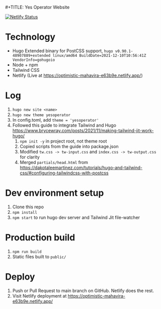 #+TITLE: Yes Operator Website

[![Netlify Status](https://api.netlify.com/api/v1/badges/b3dac31e-a357-4a01-866e-dff861f4fe17/deploy-status)](https://app.netlify.com/sites/frosty-khorana-da68bf/deploys)

# Technology

- Hugo Extended binary for PostCSS support, `hugo v0.90.1-48907889+extended linux/amd64 BuildDate=2021-12-10T10:56:41Z VendorInfo=gohugoio`
- Node + npm
- Tailwind CSS
- Netlify (Live at https://optimistic-mahavira-e63b9e.netlify.app/)

# Log

1. `hugo new site <name>`
2. `hugo new theme yesoperator`
3. In config.toml, add `theme = 'yesoperator'`
4. Followed this guide to integrate Tailwind and Hugo https://www.brycewray.com/posts/2021/11/making-tailwind-jit-work-hugo/
   1. `npm init -y` in project root, not theme root
   2. Copied scripts from the guide into package.json
   3. Modified `tw.css -> tw-input.css` and `index.css -> tw-output.css` for clarity
   4. Merged `partials/head.html` from https://dakotaleemartinez.com/tutorials/hugo-and-tailwind-css/#configuring-tailwindcss-with-postcss

# Dev environment setup

1. Clone this repo
2. `npm install`
3. `npm start` to run hugo dev server and Tailwind Jit file-watcher

# Production build

1. `npm run build`
2. Static files built to `public/` 

# Deploy

1. Push or Pull Request to main branch on GitHub. Netlify does the rest.
2. Visit Netlify deployment at https://optimistic-mahavira-e63b9e.netlify.app/
